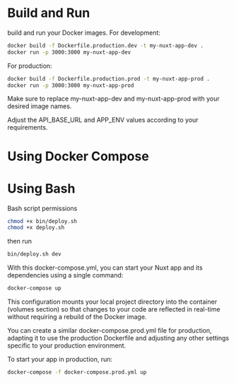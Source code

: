 Build and Run
=============
build and run your Docker images. For development:
```bash
docker build -f Dockerfile.production.dev -t my-nuxt-app-dev .
docker run -p 3000:3000 my-nuxt-app-dev
```

For production:
```bash
docker build -f Dockerfile.production.prod -t my-nuxt-app-prod .
docker run -p 3000:3000 my-nuxt-app-prod
```

Make sure to replace my-nuxt-app-dev and my-nuxt-app-prod with your desired image names.

Adjust the API_BASE_URL and APP_ENV values according to your requirements.

Using Docker Compose
====================

Using Bash
====================
Bash script permissions
```bash
chmod +x bin/deploy.sh
chmod +x deploy.sh
```
then run
```bash
bin/deploy.sh dev

```
With this docker-compose.yml, you can start your Nuxt app and its dependencies using a single command:
```bash
docker-compose up
```

This configuration mounts your local project directory into the container (volumes section) so that changes to your code are reflected in real-time without requiring a rebuild of the Docker image.



You can create a similar docker-compose.prod.yml file for production, adapting it to use the production Dockerfile and adjusting any other settings specific to your production environment.

To start your app in production, run:
```bash
docker-compose -f docker-compose.prod.yml up
```